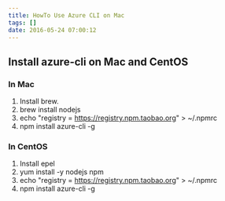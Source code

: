 ```yaml
---
title: HowTo Use Azure CLI on Mac
tags: []
date: 2016-05-24 07:00:12
---
```



## Install azure-cli on Mac and CentOS

### In Mac

1. Install brew.
2. brew install nodejs
3. echo "registry = <https://registry.npm.taobao.org>" > ~/.npmrc
4. npm install azure-cli -g

### In CentOS

1. Install epel
2. yum install -y nodejs npm
3. echo "registry = <https://registry.npm.taobao.org>" > ~/.npmrc
4. npm install azure-cli -g
